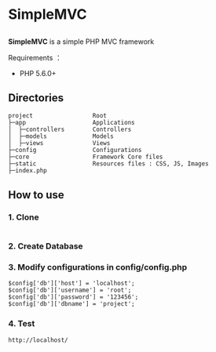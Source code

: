 # SimpleMVC

## 

**SimpleMVC** is a simple PHP MVC framework

Requirements ：

* PHP 5.6.0+

## Directories

```
project                 Root
├─app                   Applications
│  ├─controllers        Controllers
│  ├─models             Models
│  ├─views              Views
├─config                Configurations
├─core                  Framework Core files
├─static                Resources files : CSS, JS, Images
├─index.php             
```

## How to use

### 1. Clone

```
```

### 2. Create Database 

### 3. Modify configurations in config/config.php

```
$config['db']['host'] = 'localhost';
$config['db']['username'] = 'root';
$config['db']['password'] = '123456';
$config['db']['dbname'] = 'project';
```

### 4. Test
`http://localhost/`
